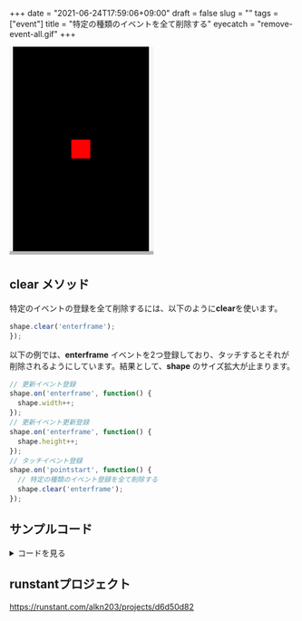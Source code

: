 +++
date = "2021-06-24T17:59:06+09:00"
draft = false
slug = ""
tags = ["event"]
title = "特定の種類のイベントを全て削除する"
eyecatch = "remove-event-all.gif"
+++

![remove-event-all](remove-event-all.gif)

## clear メソッド
特定のイベントの登録を全て削除するには、以下のように**clear**を使います。

```js
shape.clear('enterframe');
});
```

以下の例では、**enterframe** イベントを2つ登録しており、タッチするとそれが削除されるようにしています。結果として、**shape** のサイズ拡大が止まります。

```js
// 更新イベント登録
shape.on('enterframe', function() {
  shape.width++;  
});
// 更新イベント更新登録
shape.on('enterframe', function() {
  shape.height++;  
});
// タッチイベント登録
shape.on('pointstart', function() {
  // 特定の種類のイベント登録を全て削除する
  shape.clear('enterframe');
});
```

## サンプルコード
<details>
<summary>コードを見る</summary>

```js
// グローバルに展開
phina.globalize();
/*
 * メインシーン
 */
phina.define("MainScene", {
  // 継承
  superClass: 'DisplayScene',
  // 初期化
  init: function() {
    // 親クラス初期化
    this.superInit();
    // 背景色
    this.backgroundColor = 'black';
    // Shapeを作成してシーンに追加・位置指定
    var shape = Shape().addChildTo(this).setPosition(320, 480);
    // 背景色設定
    shape.backgroundColor = 'red';
    // タッチ可能にする
    shape.setInteractive(true);
    // 更新イベント登録
    shape.on('enterframe', function() {
      shape.width++;  
    });
    // 更新イベント更新登録
    shape.on('enterframe', function() {
      shape.height++;  
    });
    // タッチイベント登録
    shape.on('pointstart', function() {
      // 特定の種類のイベント登録を全て削除する
      shape.clear('enterframe');
    });
  },
});
/*
 * メイン処理
 */
phina.main(function() {
  // アプリケーションを生成
  var app = GameApp({
    // MainScene から開始
    startLabel: 'main',
  });
  // fps表示
  //app.enableStats();
  // 実行
  app.run();
});
```

</details>

## runstantプロジェクト
https://runstant.com/alkn203/projects/d6d50d82